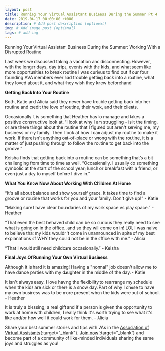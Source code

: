 ```yaml
---
layout: post
title: Running Your Virtual Assistant Business During the Summer Pt 4
date: 2019-06-17 00:00:00 +0000
description: # Add post description (optional)
img: # Add image post (optional)
tags: # add tag
---
```


Running Your Virtual Assistant Business During the Summer: Working With a Disrupted Routine

Last week we discussed taking a vacation and disconnecting. However, with the longer days, day trips, events with the kids, and what seem like more opportunities to break routine I was curious to find out if our four founding AVA members ever had trouble getting back into a routine, what they loved about it, and what they wish they knew beforehand.

__Getting Back Into Your Routine__

Both, Katie and Alicia said they never have trouble getting back into her routine and credit the love of routine, their work, and their clients.

Occasionally it is something that Heather has to manage and takes a positive constructive look at. “I look at why I am struggling - is it the timing, or are there things about the routine that I figured out aren't serving me, my business or my family. Then I look at how I can adjust my routine to make it work. If there isn't anything out-of-place or wrong with the routine, it is a matter of just pushing through to follow the routine to get back into the groove.”

Keisha finds that getting back into a routine can be something that’s a bit challenging from time to time as well. “Occasionally. I usually do something symbolic at the start of the school year; lunch or breakfast with a friend, or even just a day to myself before I dive in.”

__What You Know Now About Working With Children At Home__

“It's all about balance and show yourself grace. It takes time to find a groove or routine that works for you and your family. Don't give up!” - Katie

“Making sure I have clear boundaries of my work space vs play space.”  - Heather

“That even the best behaved child can be so curious they really need to see what is going on in the office...and so they will come on in! LOL  I was naive to believe that my kids wouldn't come in unannounced in spite of my best explanations of WHY they could not be in the office with me.”  - Alicia

“That I would still need childcare occasionally.” - Keisha

__Final Joys Of Running Your Own Virtual Business__

Although it is hard it is amazing! Having a "normal" job doesn't allow me to have dance parties with my daughter in the middle of the day. - Katie

It isn't always easy. I love having the flexibility to rearrange my schedule when the kids are sick or there is a snow day. Part of why I chose to have my own business was to be more present when the kids were out of school. - Heather

It is truly a blessing; a real gift and if a person is given the opportunity to work at home with children, I really think it's worth trying to see what it's like and/or how well it could work for them. - Alicia

Share your best summer stories and tips with VAs in the [Association of Virtual Assistants](https://associationofvas.com/){:target="_blank"}. [Join now](https://associationofvas.com/){:target="_blank"} and become part of a community of like-minded individuals sharing the same joys and struggles as you!
